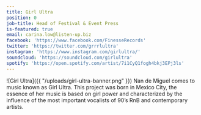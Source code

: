 ```yaml
---
title: Girl Ultra
position: 0
job-title: Head of Festival & Event Press
is-featured: true
email: carina.low@listen-up.biz
facebook: 'https://www.facebook.com/FinesseRecords'
twitter: 'https://twitter.com/grrrlultra'
instagram: 'https://www.instagram.com/girlultra/'
soundcloud: 'https://soundcloud.com/girlultra'
spotify: 'https://open.spotify.com/artist/7i1CyQ1fogh4bkj3EPj3ls'
---
```

![Girl Ultra]({{ "/uploads/girl-ultra-banner.png" }})
Nan de Miguel comes to music known as Girl Ultra. This project was born in Mexico City, the essence of her music is based on girl power and characterized by the influence of the most important vocalists of 90’s RnB and contemporary artists.
